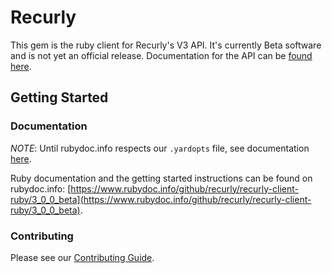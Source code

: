 # Recurly

This gem is the ruby client for Recurly's V3 API. It's currently Beta software
and is not yet an official release. Documentation for the API can be [found here](https://developers.recurly.com/api/v2019-10-01/).

## Getting Started

### Documentation

*NOTE*: Until rubydoc.info respects our `.yardopts` file, see documentation [here](docs/README.md).

Ruby documentation and the getting started instructions can be found
on rubydoc.info: [https://www.rubydoc.info/github/recurly/recurly-client-ruby/3_0_0_beta](https://www.rubydoc.info/github/recurly/recurly-client-ruby/3_0_0_beta).

### Contributing

Please see our [Contributing Guide](CONTRIBUTING.md).
